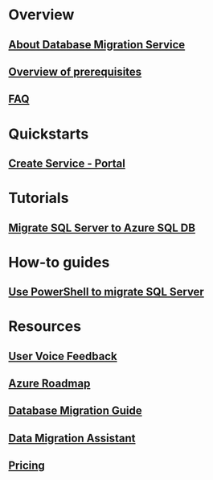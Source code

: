 # Overview
## [About Database Migration Service](dms-overview.md)
## [Overview of prerequisites](pre-reqs.md)
## [FAQ](faq.md)

# Quickstarts
## [Create Service - Portal](quickstart-create-data-migration-service-portal.md)

# Tutorials
## [Migrate SQL Server to Azure SQL DB](tutorial-sql-server-to-azure-sql.md)

# How-to guides
## [Use PowerShell to migrate SQL Server](howto-sql-server-to-azure-sql-powershell.md)

# Resources
## [User Voice Feedback](https://feedback.azure.com/forums/906100-azure-database-migration-service)
## [Azure Roadmap](https://azure.microsoft.com/en-us/roadmap/)
## [Database Migration Guide](https://aka.ms/datamigration)
## [Data Migration Assistant](https://aka.ms/dma)
## [Pricing](https://aka.ms/dms-pricing)

